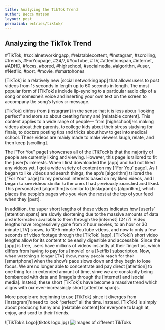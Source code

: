 ```yaml
---
title: Analyzing the TikTok Trend
author: Becca Matson
layout: post
permalink: entries/tiktok/
---
```


## Analyzing the TikTok Trend

#TikTok, #socialnetworkingapp, #relatablecontent, #Instagram, #scrolling, #trends, #ForYoupage, #24/7, #YouTube, #TV, #attentionspan, #internet, #ADHD, #focus, #bored, #highschool, #socialmedia, #algorithm, #user, #Netflix, #post, #movie, #smartphones

[TikTok] is a relatively new [social networking app] that allows users to post videos from 15 seconds in length up to 60 seconds in length. The most popular form of [TikTok]s include lip-syncing to a particular audio clip of a song or someone’s voice and inserting your own text on the screen to accompany the song’s lyrics or message.

[TikTok] differs from [Instagram] in the sense that it is less about “looking perfect” and more so about creating funny and [relatable content]. This content applies to a wide range of people— from [highschool]ers making videos about their parents, to college kids about their stress studying for finals, to doctors posting tips and tricks about how to get into medical school. These videos are mainly made to make viewers laugh, relate, and then keep [scrolling].

The [“For You” page] showcases all of the [TikTock]s that the majority of people are currently liking and viewing. However, this page is tailored to fit the [user]’s interests. When I first downloaded the [app] and had not liked any videos yet, I got a wide variety of content on my [“For You” page]. As I began to like videos and search things, the app’s [algorithm] tailored the [“For You” page] to my personal interests based on my liked videos, and I began to see videos similar to the ones I had previously searched and liked. This personalized [algorithm] is similar to [Instagram]’s [algorithm], which places the people’s pages who you view the most at the top of your feed when they [post].

In addition, the super short lengths of these videos indicates how [user]s’ [attention spans] are slowly shortening due to the massive amounts of data and information available to them through the [internet] [24/7]. Video lengths have progressively gone from 2 hour movies, to an hour or 30 minute [TV] shows, to 10-5 minute YouTube videos, and now to only a few seconds of video footage through the [TikTok] [app]. [TikTok]’s short video lengths allow for its content to be easily digestible and accessible. Since the [app] is free, users have millions of videos instantly at their fingertips, which differs from having to pay for a [movie] or a [Netflix] subscription. Now, when watching a longer [TV] show, many people reach for their [smartphone] when the show’s pace slows down and they begin to lose focus. We are no longer able to concentrate and pay direct [attention] to one thing for an extended amount of time, since we are constantly being bombarded with data and [image]s through the [internet] and [social media]. Instead, these short [TikTok]s have become a massive trend which aligns with our ever-increasingly short [attention span]s.

More people are beginning to use [TikTok] since it diverges from [Instagram]’s need to look “perfect” all the time. Instead, [TikTok] is simply about producing funny and [relatable content] for everyone to laugh at, enjoy, and send to their friends.

![TikTok’s Logo](tiktok logo.jpg)
![Images of different TikToks](tiktok.jpg)
